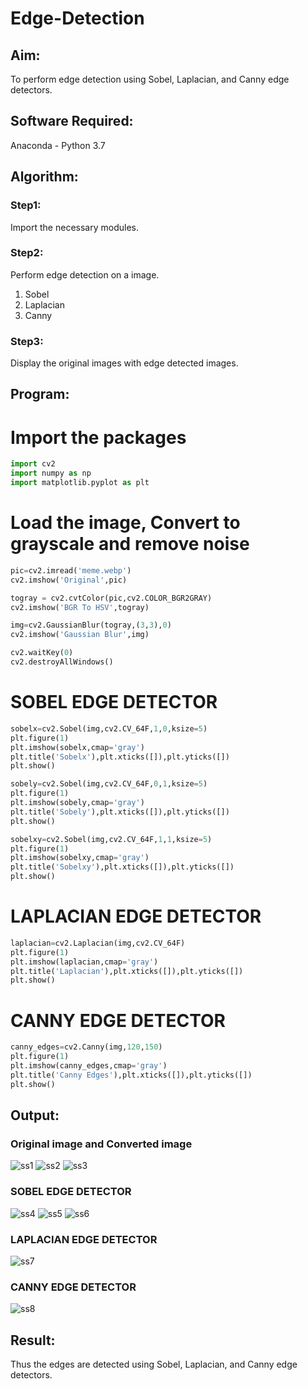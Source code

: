 # Edge-Detection
## Aim:
To perform edge detection using Sobel, Laplacian, and Canny edge detectors.

## Software Required:
Anaconda - Python 3.7

## Algorithm:
### Step1:
Import the necessary modules.

### Step2:
Perform edge detection on a image.

1. Sobel
2. Laplacian
3. Canny

### Step3:
Display the original images with edge detected images.

## Program:
# Import the packages
```py
import cv2
import numpy as np
import matplotlib.pyplot as plt 
```

# Load the image, Convert to grayscale and remove noise
```py
pic=cv2.imread('meme.webp')
cv2.imshow('Original',pic)

togray = cv2.cvtColor(pic,cv2.COLOR_BGR2GRAY)
cv2.imshow('BGR To HSV',togray)

img=cv2.GaussianBlur(togray,(3,3),0)
cv2.imshow('Gaussian Blur',img)

cv2.waitKey(0)
cv2.destroyAllWindows()
```

# SOBEL EDGE DETECTOR
```py
sobelx=cv2.Sobel(img,cv2.CV_64F,1,0,ksize=5)
plt.figure(1)
plt.imshow(sobelx,cmap='gray')
plt.title('Sobelx'),plt.xticks([]),plt.yticks([])
plt.show()

sobely=cv2.Sobel(img,cv2.CV_64F,0,1,ksize=5)
plt.figure(1)
plt.imshow(sobely,cmap='gray')
plt.title('Sobely'),plt.xticks([]),plt.yticks([])
plt.show()

sobelxy=cv2.Sobel(img,cv2.CV_64F,1,1,ksize=5)
plt.figure(1)
plt.imshow(sobelxy,cmap='gray')
plt.title('Sobelxy'),plt.xticks([]),plt.yticks([])
plt.show()
```

# LAPLACIAN EDGE DETECTOR
```py
laplacian=cv2.Laplacian(img,cv2.CV_64F)
plt.figure(1)
plt.imshow(laplacian,cmap='gray')
plt.title('Laplacian'),plt.xticks([]),plt.yticks([])
plt.show()
```
# CANNY EDGE DETECTOR
```py
canny_edges=cv2.Canny(img,120,150)
plt.figure(1)
plt.imshow(canny_edges,cmap='gray')
plt.title('Canny Edges'),plt.xticks([]),plt.yticks([])
plt.show()
```

## Output:
### Original image and Converted image
![ss1](./ss1.png)
![ss2](./ss2.png)
![ss3](./ss3.png)
### SOBEL EDGE DETECTOR
![ss4](./ss4.png)
![ss5](./ss5.png)
![ss6](./ss6.png)
### LAPLACIAN EDGE DETECTOR
![ss7](./ss7.png)
### CANNY EDGE DETECTOR
![ss8](./ss8.png)
## Result:
Thus the edges are detected using Sobel, Laplacian, and Canny edge detectors.
